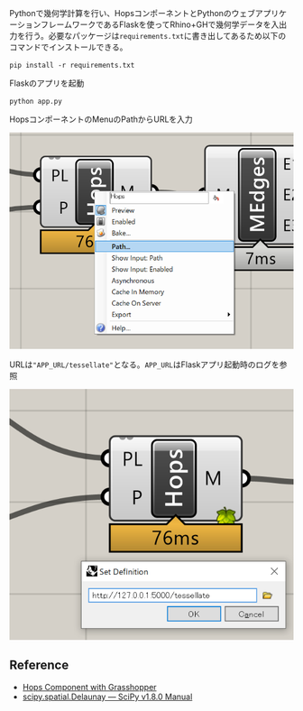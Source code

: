 Pythonで幾何学計算を行い、HopsコンポーネントとPythonのウェブアプリケーションフレームワークであるFlaskを使ってRhino+GHで幾何学データを入出力を行う。必要なパッケージは`requirements.txt`に書き出してあるため以下のコマンドでインストールできる。

```
pip install -r requirements.txt
```

Flaskのアプリを起動

```
python app.py
```

HopsコンポーネントのMenuのPathからURLを入力

![menu](/image/menu.png)

URLは`"APP_URL/tessellate"`となる。`APP_URL`はFlaskアプリ起動時のログを参照

![input](/image/input.png)

## Reference
- [Hops Component with Grasshopper](https://developer.rhino3d.com/guides/compute/hops-component/)
- [scipy.spatial.Delaunay — SciPy v1.8.0 Manual](https://docs.scipy.org/doc/scipy/reference/generated/scipy.spatial.Delaunay.html)

